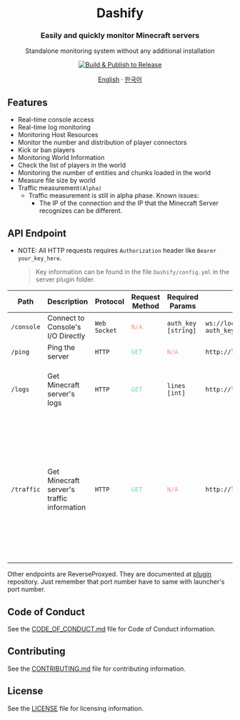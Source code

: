 <h1 align="center">Dashify</h1>
<h3 align="center">Easily and quickly monitor Minecraft servers</h3>
<p align="center">Standalone monitoring system without any additional installation</p>
<p align="center">
  <a href="https://github.com/MC-Dashify/launcher/actions/workflows/main.yml">
    <img src="https://github.com/MC-Dashify/launcher/actions/workflows/main.yml/badge.svg" alt="Build & Publish to Release" />
  </a>
</p>

<p align="center"><a href="https://github.com/MC-Dashify/launcher/blob/main/README.md">English</a> · <a href="https://github.com/MC-Dashify/launcher/blob/main/.github/documents/README.ko_KR.md">한국어</a></p>

## Features

- Real-time console access
- Real-time log monitoring
- Monitoring Host Resources
- Monitor the number and distribution of player connectors
- Kick or ban players
- Monitoring World Information
- Check the list of players in the world
- Monitoring the number of entities and chunks loaded in the world
- Measure file size by world
- Traffic measurement`(Alpha)`
  - Traffic measurement is still in alpha phase. Known issues:
    - The IP of the connection and the IP that the Minecraft Server recognizes can be different.

## API Endpoint

- NOTE: All HTTP requests requires `Authorization` header like `Bearer your_key_here`.
  > Key information can be found in the file `Dashify/config.yml` in the server plugin folder.

<table>
<thead>
  <tr>
    <th>Path</th>
    <th>Description</th>
    <th>Protocol</th>
    <th>Request Method</th>
    <th>Required Params</th>
    <th>Request Example</th>
    <th>Note</th>
  </tr>
</thead>
<tbody>
  <tr>
    <td><code>/console</code></td>
    <td>Connect to Console's I/O Directly</td>
    <td><code>Web Socket</code></td>
    <td><code style="color:#ff8888">N/A</code></td>
    <td><code>auth_key [string]</code></td>
    <td><code>ws://localhost:8080/console?auth_key=$2a$12$D9HthFmtK1InZIXQl8680OfDVCEdoUFF31YLgBA0QsZLFw29ugDuG</code></td>
    <td><code style="color:#ff8888">N/A</code></td>
  </tr>
  <tr>
    <td><code>/ping</code></td>
    <td>Ping the server</td>
    <td><code>HTTP</code></td>
    <td><code style="color:#6bdd9a">GET</code></td>
    <td><code style="color:#ff8888">N/A</code></td>
    <td><code>http://localhost:8080/ping</code></td>
    <td><code style="color:#ff8888">N/A</code></td>
  </tr>
  <tr>
    <td><code>/logs</code></td>
    <td>Get Minecraft server's logs</td>
    <td><code>HTTP</code></td>
    <td><code style="color:#6bdd9a">GET</code></td>
    <td><code>lines [int]</code></td>
    <td><code>http://localhost:8080/logs</code></td>
    <td>Parameter <code style="color:#cc00cc">line</code> should a valid int between <code>1</code> and <code>1000</code></td>
  </tr>
  <tr>
    <td><code>/traffic</code></td>
    <td>Get Minecraft server's traffic information</td>
    <td><code>HTTP</code></td>
    <td><code style="color:#6bdd9a">GET</code></td>
    <td><code style="color:#ff8888">N/A</code></td>
    <td><code>http://localhost:8080/traffic</code></td>
    <td>Server keeps count traffic information until request have received. After respond, traffic will be reset (Recount after request)</td>
  </tr>
</tbody>
</table>

Other endpoints are ReverseProxyed. They are documented at [plugin](https://github.com/MC-Dashify/plugin) repository. Just remember that port number have to same with launcher's port number.

## Code of Conduct

See the [CODE_OF_CONDUCT.md](https://github.com/MC-Dashify/launcher/blob/main/CODE_OF_CONDUCT.md) file for Code of Conduct information.

## Contributing

See the [CONTRIBUTING.md](https://github.com/MC-Dashify/launcher/blob/main/CONTRIBUTING.md) file for contributing information.

## License

See the [LICENSE](https://github.com/MC-Dashify/launcher/blob/main/LICENSE) file for licensing information.
